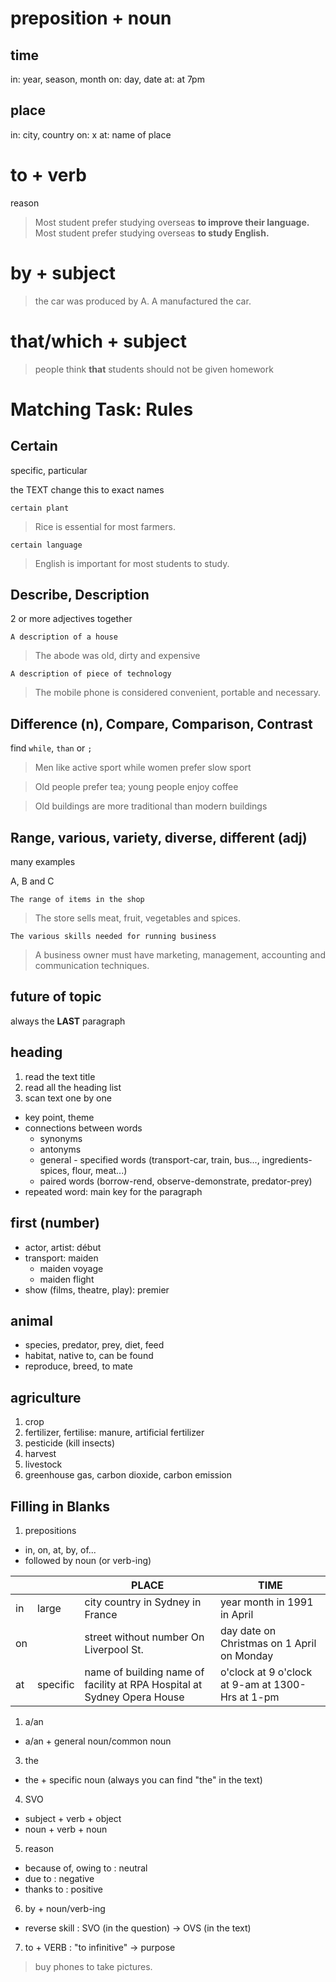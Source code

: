 # preposition + noun

## time

in: year, season, month
on: day, date
at: at 7pm

## place

in: city, country
on: x
at: name of place

# to + verb

reason

> Most student prefer studying overseas **to improve their language.**
> Most student prefer studying overseas **to study English.**

# by + subject

> the car was produced by A.
> A manufactured the car.

# that/which + subject

> people think **that** students should not be given homework

# Matching Task: Rules

## Certain

specific, particular

the TEXT change this to exact names

`certain plant`

> Rice is essential for most farmers.

`certain language`

> English is important for most students to study.

## Describe, Description

2 or more adjectives together

`A description of a house`

> The abode was old, dirty and expensive

`A description of piece of technology`

> The mobile phone is considered convenient, portable and necessary.

## Difference (n), Compare, Comparison, Contrast

find `while`, `than` or `;`

> Men like active sport while women prefer slow sport

> Old people prefer tea; young people enjoy coffee

> Old buildings are more traditional than modern buildings

## Range, various, variety, diverse, different (adj)

many examples

A, B and C 

`The range of items in the shop`

> The store sells meat, fruit, vegetables and spices.

`The various skills needed for running business`

> A business owner must have marketing, management, accounting and communication techniques.

## future of topic

always the **LAST** paragraph

## heading

1. read the text title
2. read all the heading list
3. scan text one by one
  - key point, theme
  - connections between words
    - synonyms
    - antonyms
    - general - specified words (transport-car, train, bus..., ingredients-spices, flour, meat...)
    - paired words (borrow-rend, observe-demonstrate, predator-prey)
  - repeated word: main key for the paragraph

## first (number)

- actor, artist: début
- transport: maiden
  - maiden voyage
  - maiden flight
- show (films, theatre, play): premier

## animal

- species, predator, prey, diet, feed
- habitat, native to, can be found
- reproduce, breed, to mate

## agriculture

1. crop
2. fertilizer, fertilise: manure, artificial fertilizer
3. pesticide (kill insects)
4. harvest
5. livestock
6. greenhouse gas, carbon dioxide, carbon emission


## Filling in Blanks

1. prepositions

- in, on, at, by, of...
- followed by noun (or verb-ing)

|    |          | PLACE                                                                   | TIME                                             |
|----|----------|-------------------------------------------------------------------------|--------------------------------------------------|
| in | large    | city country in Sydney in France                                        | year month in 1991 in April                      |
| on |          | street without number On Liverpool St.                                  | day date on Christmas on 1 April on Monday       |
| at | specific | name of building name of facility at RPA Hospital at Sydney Opera House | o'clock at 9 o'clock at 9-am at 1300-Hrs at 1-pm |

1. a/an

- a/an + general noun/common noun

3. the

- the + specific noun (always you can find "the" in the text)

4. SVO
  
- subject + verb + object
- noun + verb + noun

5. reason

- because of, owing to : neutral
- due to : negative
- thanks to : positive

6. by + noun/verb-ing

- reverse skill : SVO (in the question) -> OVS (in the text)

7. to + VERB : "to infinitive" -> purpose

> buy phones to take pictures.

